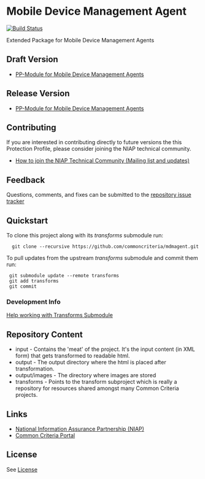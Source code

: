 Mobile Device Management Agent 
===========
[![Build Status](https://travis-ci.com/commoncriteria/mdmagent.svg?branch=master)](https://travis-ci.com/commoncriteria/mdmagent)

Extended Package for Mobile Device Management Agents


## Draft Version
* [PP-Module for Mobile Device Management Agents](https://commoncriteria.github.io/pp/mdmagent/mdmagent-release.html)

## Release Version
* [PP-Module for Mobile Device Management Agents](https://www.niap-ccevs.org/Profile/Info.cfm?PPID=441&id=441)

## Contributing

If you are interested in contributing directly to future versions the this Protection Profile, please consider joining the NIAP technical community.
* [How to join the NIAP Technical Community (Mailing list and updates)](https://www.niap-ccevs.org/NIAP_Evolution/tech_communities.cfm)

## Feedback

Questions, comments, and fixes can be submitted to the [repository issue tracker](https://github.com/commoncriteria/mdmagent/issues)

## Quickstart
To clone this project along with its _transforms_ submodule run:

````
  git clone --recursive https://github.com/commoncriteria/mdmagent.git
````
To pull updates from the upstream _transforms_ submodule and commit them run:
````
 git submodule update --remote transforms
 git add transforms
 git commit
````

### Development Info
[Help working with Transforms Submodule](https://github.com/commoncriteria/transforms/wiki/Working-with-Transforms-as-a-Submodule)

## Repository Content
* input - Contains the 'meat' of the project. It's the input content (in XML form) that gets transformed to readable html.
* output - The output directory where the html is placed after transformation.
* output/images - The directory where images are stored
* transforms - Points to the transform subproject which is really a repository for resources shared amongst many Common Criteria projects.

## Links 
* [National Information Assurance Partnership (NIAP)](https://www.niap-ccevs.org/)
* [Common Criteria Portal](https://www.commoncriteriaportal.org/)

## License
See [License](./LICENSE)

